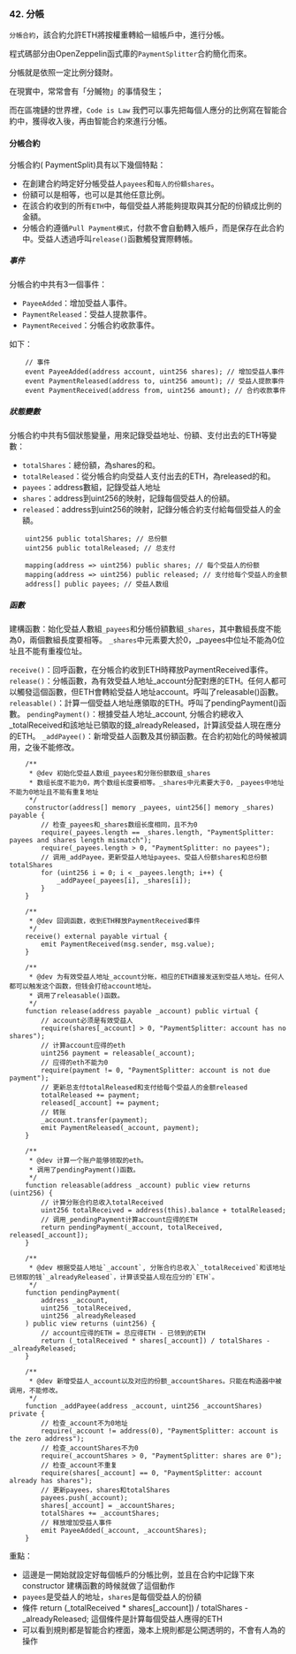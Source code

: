 ### 42. 分帳

`分帳合約`，該合約允許ETH將按權重轉給一組帳戶中，進行分帳。

程式碼部分由OpenZeppelin函式庫的`PaymentSplitter`合約簡化而來。

分帳就是依照一定比例分錢財。

在現實中，常常會有「分贓物」的事情發生；

而在區塊鏈的世界裡，`Code is Law` 我們可以事先把每個人應分的比例寫在智能合約中，獲得收入後，再由智能合約來進行分帳。

#### 分帳合約

分帳合約( PaymentSplit)具有以下幾個特點：

- 在創建合約時定好分帳受益人`payees`和`每人的份額shares`。
- 份額可以是相等，也可以是其他任意比例。
- 在該合約收到的所有`ETH`中，每個受益人將能夠提取與其分配的份額成比例的金額。
- 分帳合約遵循`Pull Payment模式`，付款不會自動轉入帳戶，而是保存在此合約中。受益人透過呼叫`release()`函數觸發實際轉帳。

##### 事件
分帳合約中共有3一個事件：

- `PayeeAdded`：增加受益人事件。
- `PaymentReleased`：受益人提款事件。
- `PaymentReceived`：分帳合約收款事件。

如下：

```solidity
    // 事件
    event PayeeAdded(address account, uint256 shares); // 增加受益人事件
    event PaymentReleased(address to, uint256 amount); // 受益人提款事件
    event PaymentReceived(address from, uint256 amount); // 合约收款事件
```

##### 狀態變數

分帳合約中共有5個狀態變量，用來記錄受益地址、份額、支付出去的ETH等變數：

- `totalShares`：總份額，為shares的和。
- `totalReleased`：從分帳合約向受益人支付出去的ETH，為released的和。
- `payees`：address數組，記錄受益人地址
- `shares`：address到uint256的映射，記錄每個受益人的份額。
- `released`：address到uint256的映射，記錄分帳合約支付給每個受益人的金額。

```solidity
    uint256 public totalShares; // 总份额
    uint256 public totalReleased; // 总支付

    mapping(address => uint256) public shares; // 每个受益人的份额
    mapping(address => uint256) public released; // 支付给每个受益人的金额
    address[] public payees; // 受益人数组
```

##### 函數

建構函數：始化受益人數組`_payees`和分帳份額數組`_shares`，其中數組長度不能為0，兩個數組長度要相等。 `_shares`中元素要大於0，_payees中位址不能為0位址且不能有重複位址。

`receive()`：回呼函數，在分帳合約收到ETH時釋放PaymentReceived事件。
`release()`：分帳函數，為有效受益人地址_account分配對應的ETH。任何人都可以觸發這個函數，但ETH會轉給受益人地址account。呼叫了releasable()函數。
`releasable()`：計算一個受益人地址應領取的ETH。呼叫了pendingPayment()函數。
`pendingPayment()`：根據受益人地址_account, 分帳合約總收入_totalReceived和該地址已領取的錢_alreadyReleased，計算該受益人現在應分的ETH。
`_addPayee()`：新增受益人函數及其份額函數。在合約初始化的時候被調用，之後不能修改。

```solidity
    /**
     * @dev 初始化受益人数组_payees和分账份额数组_shares
     * 数组长度不能为0，两个数组长度要相等。_shares中元素要大于0，_payees中地址不能为0地址且不能有重复地址
     */
    constructor(address[] memory _payees, uint256[] memory _shares) payable {
        // 检查_payees和_shares数组长度相同，且不为0
        require(_payees.length == _shares.length, "PaymentSplitter: payees and shares length mismatch");
        require(_payees.length > 0, "PaymentSplitter: no payees");
        // 调用_addPayee，更新受益人地址payees、受益人份额shares和总份额totalShares
        for (uint256 i = 0; i < _payees.length; i++) {
            _addPayee(_payees[i], _shares[i]);
        }
    }

    /**
     * @dev 回调函数，收到ETH释放PaymentReceived事件
     */
    receive() external payable virtual {
        emit PaymentReceived(msg.sender, msg.value);
    }

    /**
     * @dev 为有效受益人地址_account分帐，相应的ETH直接发送到受益人地址。任何人都可以触发这个函数，但钱会打给account地址。
     * 调用了releasable()函数。
     */
    function release(address payable _account) public virtual {
        // account必须是有效受益人
        require(shares[_account] > 0, "PaymentSplitter: account has no shares");
        // 计算account应得的eth
        uint256 payment = releasable(_account);
        // 应得的eth不能为0
        require(payment != 0, "PaymentSplitter: account is not due payment");
        // 更新总支付totalReleased和支付给每个受益人的金额released
        totalReleased += payment;
        released[_account] += payment;
        // 转账
        _account.transfer(payment);
        emit PaymentReleased(_account, payment);
    }

    /**
     * @dev 计算一个账户能够领取的eth。
     * 调用了pendingPayment()函数。
     */
    function releasable(address _account) public view returns (uint256) {
        // 计算分账合约总收入totalReceived
        uint256 totalReceived = address(this).balance + totalReleased;
        // 调用_pendingPayment计算account应得的ETH
        return pendingPayment(_account, totalReceived, released[_account]);
    }

    /**
     * @dev 根据受益人地址`_account`, 分账合约总收入`_totalReceived`和该地址已领取的钱`_alreadyReleased`，计算该受益人现在应分的`ETH`。
     */
    function pendingPayment(
        address _account,
        uint256 _totalReceived,
        uint256 _alreadyReleased
    ) public view returns (uint256) {
        // account应得的ETH = 总应得ETH - 已领到的ETH
        return (_totalReceived * shares[_account]) / totalShares - _alreadyReleased;
    }

    /**
     * @dev 新增受益人_account以及对应的份额_accountShares。只能在构造器中被调用，不能修改。
     */
    function _addPayee(address _account, uint256 _accountShares) private {
        // 检查_account不为0地址
        require(_account != address(0), "PaymentSplitter: account is the zero address");
        // 检查_accountShares不为0
        require(_accountShares > 0, "PaymentSplitter: shares are 0");
        // 检查_account不重复
        require(shares[_account] == 0, "PaymentSplitter: account already has shares");
        // 更新payees，shares和totalShares
        payees.push(_account);
        shares[_account] = _accountShares;
        totalShares += _accountShares;
        // 释放增加受益人事件
        emit PayeeAdded(_account, _accountShares);
    }
```

重點：
  - 這邊是一開始就設定好每個帳戶的分帳比例，並且在合約中記錄下來 constructor 建構函數的時候就做了這個動作
  - `payees`是受益人的地址，`shares`是每個受益人的份額
  - 條件 return (_totalReceived * shares[_account]) / totalShares - _alreadyReleased; 這個條件是計算每個受益人應得的ETH
  - 可以看到規則都是智能合約裡面，幾本上規則都是公開透明的，不會有人為的操作